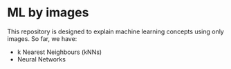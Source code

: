 # ML by images

This repository is designed to explain machine learning concepts using only images.
So far, we have:
- k Nearest Neighbours (kNNs)
- Neural Networks
